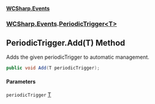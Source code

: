 #### [WCSharp.Events](README.md 'README')
### [WCSharp.Events](WCSharp.Events.md 'WCSharp.Events').[PeriodicTrigger&lt;T&gt;](WCSharp.Events.PeriodicTrigger_T_.md 'WCSharp.Events.PeriodicTrigger<T>')

## PeriodicTrigger<T>.Add(T) Method

Adds the given periodicTrigger to automatic management.

```csharp
public void Add(T periodicTrigger);
```
#### Parameters

<a name='WCSharp.Events.PeriodicTrigger_T_.Add(T).periodicTrigger'></a>

`periodicTrigger` [T](WCSharp.Events.PeriodicTrigger_T_.md#WCSharp.Events.PeriodicTrigger_T_.T 'WCSharp.Events.PeriodicTrigger<T>.T')